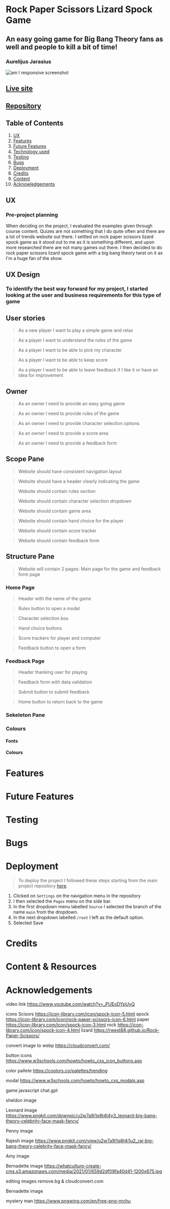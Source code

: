 # Rock Paper Scissors Lizard Spock Game
## An easy going game for Big Bang Theory fans as well and people to kill a bit of time!
### Aurelijus Jarasius

![am I responsive screenshot](assets/images/responsive-screenshot.webp)

## [Live site](https://aurelijusjarasius.github.io/rpsls-game/)

## [Repository](https://github.com/AurelijusJarasius/rpsls-game)

## Table of Contents

 1. [ UX ](#ux)
 2. [ Features ](#features)  
 3. [ Future Features ](#future)  
 4. [ Technology used ](#tech) 
 5. [ Testing ](#testing)  
 6. [ Bugs ](#bugs)  
 7. [ Deployment](#deployment)
 8. [ Credits](#credits)
 9. [ Content](#content)  
 10. [ Acknowledgements](#acknowledgements) 

 ## UX

<a name="ux"></a>

### Pre-project planning
When deciding on the project, I evaluated the examples given through course content. Quizes are not something that I do quite often and there are a lot of trends website out there. I settled on rock paper scissors lizard spock game as it stood out to me as it is something different, and upon more researched there are not many games out there.
I then decided to do rock paper scissors lizard spock game with a big bang theory twist on it as I'm a huge fan of the show.

## UX Design

### To identify the best way forward for my project, I started looking at the user and business requirements for this type of game

## User stories

> As a new player I want to play a simple game and relax

> As a player I want to understand the rules of the game

> As a player I want to be able to pick my character

> As a player I want to be able to keep score

> As a player I want to be able to leave feedback if I like it or have an idea for improvement


## Owner

> As an owner I need to provide an easy going game

> As an owner I need to provide rules of the game

> As an owner I need to provide character selection options

> As an owner I need to provide a score area

> As an owner I need to provide a feedback form

## Scope Pane

> Website should have consistent navigation layout

> Website should have a header clearly indicating the game

> Website should contain rules section

> Website should contain character selection dropdown

> Website should contain game area

> Website should contain hand choice for the player

> Website should contain score tracker

> Website should contain feedback form

## Structure Pane

> Website will contain 2 pages: Main page for the game and feedback form page

### Home Page

> Header with the name of the game

> Rules button to open a modal

> Character selection box

> Hand choice buttons

> Score trackers for player and computer

> Feedback button to open a form

### Feedback Page

> Header thanking user for playing

> Feedback form with data validation

> Submit button to submit feedback

> Home button to return back to the game

### Sekeleton Pane



### Colours


#### Fonts


#### Colours



# Features

<a name="features"></a>


# Future Features

<a name="Future"></a>


# Testing

<a name="testing"></a>


# Bugs

<a name="bugs"></a>


# Deployment

<a name="deployment"></a>

> To deploy the project I followed these steps starting from the main project repository [here](https://github.com/AurelijusJarasius/rpsls-game).

 1. Clicked on `Settings` on the navigation menu in the repository
 2. I then selected the `Pages` menu on the side bar.
 3. In the first dropdown menu labelled `Source` I selected the branch of the name `main` from the dropdown.
 4. In the next dropdown labelled `/root` I left as the default option.
 5. Selected Save

# Credits

<a name="credits"></a>


# Content & Resources

<a name="content"></a>


# Acknowledgements

<a name="acknowledgements"></a>

















video link https://www.youtube.com/watch?v=_PUEoDYpUyQ 

icons
Scisors https://icon-library.com/icon/spock-icon-5.html
spock https://icon-library.com/icon/rock-paper-scissors-icon-6.html
paper https://icon-library.com/icon/spock-icon-3.html
rock https://icon-library.com/icon/spock-icon-4.html
lizard https://rwest88.github.io/Rock-Paper-Scissors/

convert image to webp https://cloudconvert.com/

button icons https://www.w3schools.com/howto/howto_css_icon_buttons.asp

color pallete https://coolors.co/palettes/trending

modal https://www.w3schools.com/howto/howto_css_modals.asp

game javascript chat.gpt

sheldon image

Leonard image https://www.pngkit.com/downpic/u2w7a9i1q8t4t4y3_leonard-big-bang-theory-celebrity-face-mask-fancy/

Penny image 

Rajesh image https://www.pngkit.com/view/u2w7a9i1q8t4i1u2_raj-big-bang-theory-celebrity-face-mask-fancy/

Amy image

Bernadette image https://whatculture-create-cms.s3.amazonaws.com/media/2021/01/659d2df09fa40d41-1200x675.jpg

editing images
remove.bg & cloudconvert.com

Bernadette image

mystery man https://www.pngwing.com/en/free-png-nrchu

